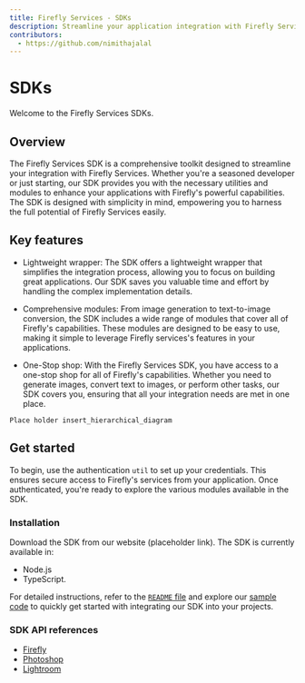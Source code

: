 ```yaml
---
title: Firefly Services - SDKs
description: Streamline your application integration with Firefly Services using our comprehensive SDK.
contributors:
  - https://github.com/nimithajalal
---
```


# SDKs

Welcome to the Firefly Services SDKs. 

## Overview

The Firefly Services SDK is a comprehensive toolkit designed to streamline your integration with Firefly Services. Whether you're a seasoned developer or just starting, our SDK provides you with the necessary utilities and modules to enhance your applications with Firefly's powerful capabilities. The SDK is designed with simplicity in mind, empowering you to harness the full potential of Firefly Services easily.

## Key features

* Lightweight wrapper: The SDK offers a lightweight wrapper that simplifies the integration process, allowing you to focus on building great applications. Our SDK saves you valuable time and effort by handling the complex implementation details.

* Comprehensive modules: From image generation to text-to-image conversion, the SDK includes a wide range of modules that cover all of Firefly's capabilities. These modules are designed to be easy to use, making it simple to leverage Firefly services's features in your applications.

* One-Stop shop: With the Firefly Services SDK, you have access to a one-stop shop for all of Firefly's capabilities. Whether you need to generate images, convert text to images, or perform other tasks, our SDK covers you, ensuring that all your integration needs are met in one place.

`Place holder insert_hierarchical_diagram`

## Get started 

To begin, use the authentication `util` to set up your credentials. This ensures secure access to Firefly's services from your application. Once authenticated, you're ready to explore the various modules available in the SDK.

### Installation 

Download the SDK from our website (placeholder link). The SDK is currently available in: 

* Node.js
* TypeScript.

For detailed instructions, refer to the [`README` file](https://git.corp.adobe.com/cc-apis/firefly-services-sdk-js) and explore our [sample code](https://git.corp.adobe.com/cc-apis/firefly-services-sdk-js/tree/main/samples) to quickly get started with integrating our SDK into your projects.

### SDK API references

* [Firefly](https://git.corp.adobe.com/cc-apis/firefly-services-sdk-js/blob/main/docs/firefly/index.md)
* [Photoshop](https://git.corp.adobe.com/cc-apis/firefly-services-sdk-js/blob/main/docs/photoshop/index.md)
* [Lightroom](https://git.corp.adobe.com/cc-apis/firefly-services-sdk-js/blob/main/docs/lightroom/index.md)







